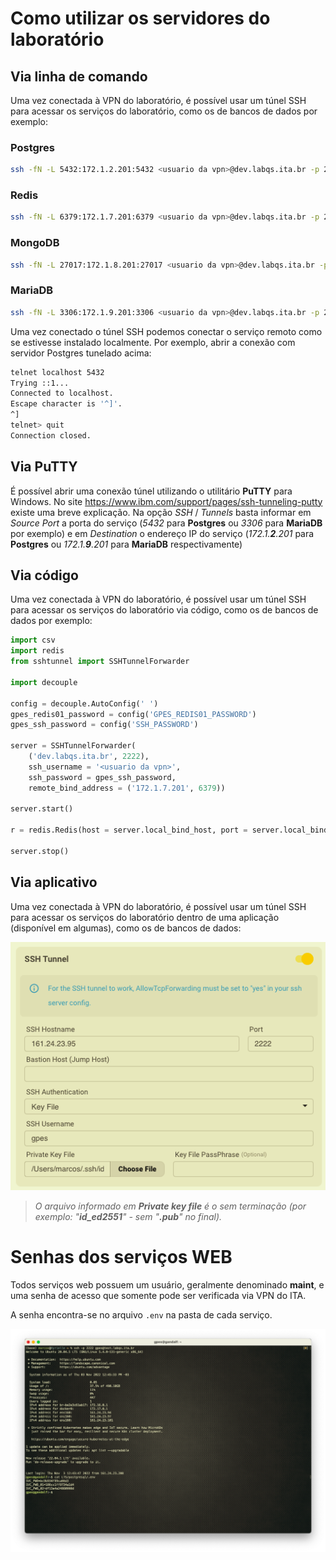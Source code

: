 # Como utilizar os servidores do laboratório

## Via linha de comando

Uma vez conectada à VPN do laboratório, é possível usar um túnel SSH para acessar os serviços do laboratório, como os de bancos de dados por exemplo:

### Postgres
```bash
ssh -fN -L 5432:172.1.2.201:5432 <usuario da vpn>@dev.labqs.ita.br -p 2222
```

### Redis
```bash
ssh -fN -L 6379:172.1.7.201:6379 <usuario da vpn>@dev.labqs.ita.br -p 2222
```

### MongoDB
```bash
ssh -fN -L 27017:172.1.8.201:27017 <usuario da vpn>@dev.labqs.ita.br -p 2222
```

### MariaDB
```bash
ssh -fN -L 3306:172.1.9.201:3306 <usuario da vpn>@dev.labqs.ita.br -p 2222
```

Uma vez conectado o túnel SSH podemos conectar o serviço remoto como se estivesse instalado localmente. Por exemplo, abrir a conexão com servidor Postgres tunelado acima:

```bash
telnet localhost 5432
Trying ::1...
Connected to localhost.
Escape character is '^]'.
^]
telnet> quit
Connection closed.
```


## Via PuTTY

É possível abrir uma conexão túnel utilizando o utilitário **PuTTY** para Windows. No site https://www.ibm.com/support/pages/ssh-tunneling-putty existe uma breve explicação. Na opção _SSH_ / _Tunnels_ basta informar em _Source Port_ a porta do serviço (_5432_ para **Postgres** ou _3306_ para **MariaDB** por exemplo) e em _Destination_ o endereço IP do serviço (_172.1.**2**.201_ para **Postgres** ou _172.1.**9**.201_ para **MariaDB** respectivamente)


## Via código

Uma vez conectada à VPN do laboratório, é possível usar um túnel SSH para acessar os serviços do laboratório via código, como os de bancos de dados por exemplo:

```python
import csv
import redis
from sshtunnel import SSHTunnelForwarder

import decouple

config = decouple.AutoConfig(' ')
gpes_redis01_password = config('GPES_REDIS01_PASSWORD')
gpes_ssh_password = config('SSH_PASSWORD')

server = SSHTunnelForwarder(
    ('dev.labqs.ita.br', 2222),
    ssh_username = '<usuario da vpn>',
    ssh_password = gpes_ssh_password,
    remote_bind_address = ('172.1.7.201', 6379))

server.start()

r = redis.Redis(host = server.local_bind_host, port = server.local_bind_port, password = gpes_redis01_password)

server.stop()
```


## Via aplicativo

Uma vez conectada à VPN do laboratório, é possível usar um túnel SSH para acessar os serviços do laboratório dentro de uma aplicação (disponível em algumas), como os de bancos de dados:

![Configuração túnel SSH do "_Beekeeper_"](./images/beekeeper-ssh.png)

> *O arquivo informado em **Private key file** é o sem terminação (por exemplo: "**id_ed2551**" - sem "**.pub**" no final).*


# Senhas dos serviços WEB

Todos serviços web possuem um usuário, geralmente denominado **maint**, e uma senha de acesso que somente pode ser verificada via VPN do ITA.

A senha encontra-se no arquivo `.env` na pasta de cada serviço.

![Exemplo de sessão SSH para recuperar senhas do Postgres"](./images/sessaon-vpn-test.png)
